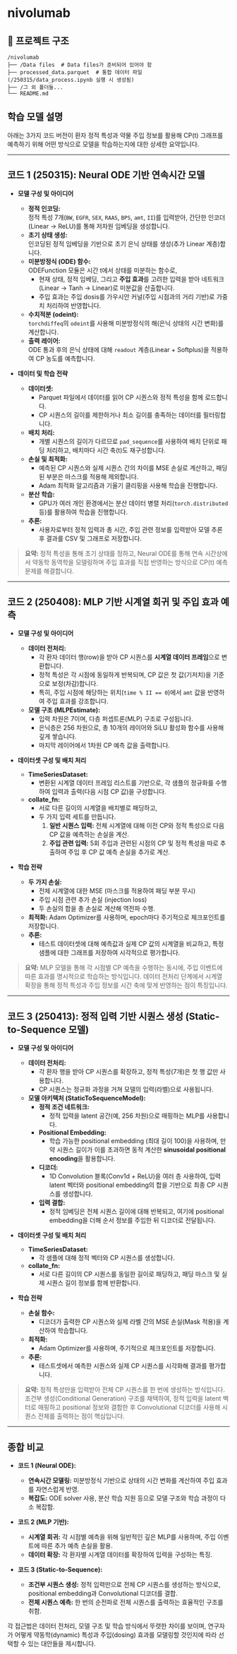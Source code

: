 # nivolumab

## 📂 프로젝트 구조

```
/nivolumab
├── /Data files  # Data files가 준비되어 있어야 함
├── processed_data.parquet  # 통합 데이터 파일 (/250315/data_process.ipynb 실행 시 생성됨)
├── /그 외 폴더들...
└── README.md
```

## 학습 모델 설명

아래는 3가지 코드 버전이 환자 정적 특성과 약물 주입 정보를 활용해 CP(t) 그래프를 예측하기 위해 어떤 방식으로 모델을 학습하는지에 대한 상세한 요약입니다.

---

## 코드 1 (250315): Neural ODE 기반 연속시간 모델

- **모델 구성 및 아이디어**  
  - **정적 인코딩:**  
    정적 특성 7개(`BW`, `EGFR`, `SEX`, `RAAS`, `BPS`, `amt`, `II`)를 입력받아, 간단한 인코더(Linear → ReLU)를 통해 저차원 임베딩을 생성합니다.  
  - **초기 상태 생성:**  
    인코딩된 정적 임베딩을 기반으로 초기 은닉 상태를 생성(추가 Linear 계층)합니다.
  - **미분방정식 (ODE) 함수:**  
    ODEFunction 모듈은 시간 t에서 상태를 미분하는 함수로,  
    - 현재 상태, 정적 임베딩, 그리고 **주입 효과**를 고려한 입력을 받아 네트워크(Linear → Tanh → Linear)로 미분값을 산출합니다.  
    - 주입 효과는 주입 dosis를 가우시안 커널(주입 시점과의 거리 기반)로 가중치 처리하여 반영합니다.
  - **수치적분 (odeint):**  
    `torchdiffeq`의 `odeint`를 사용해 미분방정식의 해(은닉 상태의 시간 변화)를 계산합니다.  
  - **출력 레이어:**  
    ODE 통과 후의 은닉 상태에 대해 `readout` 계층(Linear + Softplus)을 적용하여 CP 농도를 예측합니다.

- **데이터 및 학습 전략**  
  - **데이터셋:**  
    - Parquet 파일에서 데이터를 읽어 CP 시퀀스와 정적 특성을 함께 로드합니다.  
    - CP 시퀀스의 길이를 제한하거나 최소 길이를 충족하는 데이터를 필터링합니다.
  - **배치 처리:**  
    - 개별 시퀀스의 길이가 다르므로 `pad_sequence`를 사용하여 배치 단위로 패딩 처리하고, 배치마다 시간 축(t)도 재구성합니다.
  - **손실 및 최적화:**  
    - 예측된 CP 시퀀스와 실제 시퀀스 간의 차이를 MSE 손실로 계산하고, 패딩된 부분은 마스크를 적용해 제외합니다.
    - Adam 최적화 알고리즘과 기울기 클리핑을 사용해 학습을 진행합니다.
  - **분산 학습:**  
    - GPU가 여러 개인 환경에서는 분산 데이터 병렬 처리(`torch.distributed` 등)를 활용하여 학습을 진행합니다.
  - **추론:**  
    - 사용자로부터 정적 입력과 총 시간, 주입 관련 정보를 입력받아 모델 추론 후 결과를 CSV 및 그래프로 저장합니다.

> **요약:** 정적 특성을 통해 초기 상태를 정하고, Neural ODE를 통해 연속 시간상에서 약동학 동역학을 모델링하며 주입 효과를 직접 반영하는 방식으로 CP(t) 예측 문제를 해결합니다.

---

## 코드 2 (250408): MLP 기반 시계열 회귀 및 주입 효과 예측

- **모델 구성 및 아이디어**  
  - **데이터 전처리:**  
    - 각 환자 데이터 행(row)을 받아 CP 시퀀스를 **시계열 데이터 프레임**으로 변환합니다.  
    - 정적 특성은 각 시점에 동일하게 반복되며, CP 값은 첫 값(기저치)을 기준으로 보정(차감)합니다.
    - 특히, 주입 시점에 해당하는 위치(`time % II == 0`)에서 `amt` 값을 반영하여 주입 효과를 강조합니다.
  - **모델 구조 (MLPEstimate):**  
    - 입력 차원은 7이며, 다층 퍼셉트론(MLP) 구조로 구성됩니다.
    - 은닉층은 256 차원으로, 총 10개의 레이어와 SiLU 활성화 함수를 사용해 깊게 쌓습니다.
    - 마지막 레이어에서 1차원 CP 예측 값을 출력합니다.

- **데이터셋 구성 및 배치 처리**  
  - **TimeSeriesDataset:**  
    - 변환된 시계열 데이터 프레임 리스트를 기반으로, 각 샘플의 정규화를 수행하여 입력과 출력(다음 시점 CP 값)을 구성합니다.
  - **collate_fn:**  
    - 서로 다른 길이의 시계열을 배치별로 패딩하고,  
    - 두 가지 입력 세트를 만듭니다.  
      1. **일반 시퀀스 입력:** 전체 시계열에 대해 이전 CP와 정적 특성으로 다음 CP 값을 예측하는 손실을 계산.  
      2. **주입 관련 입력:** 5회 주입과 관련된 시점의 CP 및 정적 특성을 따로 추출하여 주입 후 CP 값 예측 손실을 추가로 계산.

- **학습 전략**  
  - **두 가지 손실:**  
    - 전체 시계열에 대한 MSE (마스크를 적용하여 패딩 부분 무시)  
    - 주입 시점 관련 추가 손실 (injection loss)  
    - 두 손실의 합을 총 손실로 계산해 역전파 수행.
  - **최적화:** Adam Optimizer를 사용하며, epoch마다 주기적으로 체크포인트를 저장합니다.
  - **추론:**  
    - 테스트 데이터셋에 대해 예측값과 실제 CP 값의 시계열을 비교하고, 특정 샘플에 대한 그래프를 저장하여 시각적으로 평가합니다.

> **요약:** MLP 모델을 통해 각 시점별 CP 예측을 수행하는 동시에, 주입 이벤트에 따른 효과를 명시적으로 학습하는 방식입니다. 데이터 전처리 단계에서 시계열 확장을 통해 정적 특성과 주입 정보를 시간 축에 맞게 반영하는 점이 특징입니다.

---

## 코드 3 (250413): 정적 입력 기반 시퀀스 생성 (Static-to-Sequence 모델)

- **모델 구성 및 아이디어**  
  - **데이터 전처리:**  
    - 각 환자 행을 받아 CP 시퀀스를 확장하고, 정적 특성(7개)은 첫 행 값만 사용합니다.
    - CP 시퀀스는 정규화 과정을 거쳐 모델의 입력(라벨)으로 사용됩니다.
  - **모델 아키텍처 (StaticToSequenceModel):**  
    - **정적 조건 네트워크:**  
      - 정적 입력을 latent 공간(예, 256 차원)으로 매핑하는 MLP를 사용합니다.
    - **Positional Embedding:**  
      - 학습 가능한 positional embedding (최대 길이 100)을 사용하며, 만약 시퀀스 길이가 이를 초과하면 동적 계산한 **sinusoidal positional encoding**을 활용합니다.
    - **디코더:**  
      - 1D Convolution 블록(Conv1d + ReLU)을 여러 층 사용하여, 입력 latent 벡터와 positional embedding의 합을 기반으로 최종 CP 시퀀스를 생성합니다.
    - **입력 결합:**  
      - 정적 임베딩은 전체 시퀀스 길이에 대해 반복되고, 여기에 positional embedding을 더해 순서 정보를 주입한 뒤 디코더로 전달됩니다.

- **데이터셋 구성 및 배치 처리**  
  - **TimeSeriesDataset:**  
    - 각 샘플에 대해 정적 벡터와 CP 시퀀스를 생성합니다.
  - **collate_fn:**  
    - 서로 다른 길이의 CP 시퀀스를 동일한 길이로 패딩하고, 패딩 마스크 및 실제 시퀀스 길이 정보를 함께 반환합니다.

- **학습 전략**  
  - **손실 함수:**  
    - 디코더가 출력한 CP 시퀀스와 실제 라벨 간의 MSE 손실(Mask 적용)을 계산하여 학습합니다.
  - **최적화:**  
    - Adam Optimizer를 사용하며, 주기적으로 체크포인트를 저장합니다.
  - **추론:**  
    - 테스트셋에서 예측한 시퀀스와 실제 CP 시퀀스를 시각화해 결과를 평가합니다.

> **요약:** 정적 특성만을 입력받아 전체 CP 시퀀스를 한 번에 생성하는 방식입니다. 조건부 생성(Conditional Generation) 구조를 채택하여, 정적 입력을 latent 벡터로 매핑하고 positional 정보와 결합한 후 Convolutional 디코더를 사용해 시퀀스 전체를 출력하는 점이 핵심입니다.

---

## 종합 비교

- **코드 1 (Neural ODE):**  
  - **연속시간 모델링:** 미분방정식 기반으로 상태의 시간 변화를 계산하여 주입 효과를 자연스럽게 반영.  
  - **복잡도:** ODE solver 사용, 분산 학습 지원 등으로 모델 구조와 학습 과정이 다소 복잡함.

- **코드 2 (MLP 기반):**  
  - **시계열 회귀:** 각 시점별 예측을 위해 일반적인 깊은 MLP를 사용하며, 주입 이벤트에 따른 추가 예측 손실을 활용.  
  - **데이터 확장:** 각 환자별 시계열 데이터를 확장하여 입력을 구성하는 특징.

- **코드 3 (Static-to-Sequence):**  
  - **조건부 시퀀스 생성:** 정적 입력만으로 전체 CP 시퀀스를 생성하는 방식으로, positional embedding과 Convolutional 디코더를 결합.  
  - **전체 시퀀스 예측:** 한 번의 순전파로 전체 시퀀스를 출력하는 효율적인 구조를 취함.

각 접근법은 데이터 전처리, 모델 구조 및 학습 방식에서 뚜렷한 차이를 보이며, 연구자가 어떻게 약동학(dynamic) 특성과 주입(dosing) 효과를 모델링할 것인지에 따라 선택할 수 있는 대안들을 제시합니다.